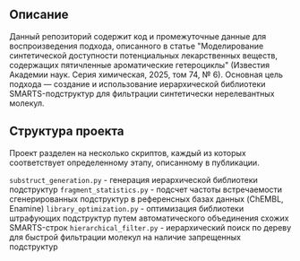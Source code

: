 ## Описание
Данный репозиторий содержит код и промежуточные данные для воспроизведения подхода, описанного в статье "Моделирование синтетической доступности потенциальных лекарственных веществ, содержащих пятичленные ароматические гетероциклы" (Известия Академии наук. Серия химическая, 2025, том 74, № 6).
Основная цель подхода — создание и использование иерархической библиотеки SMARTS-подструктур для фильтрации синтетически нерелевантных молекул.

## Структура проекта
Проект разделен на несколько скриптов, каждый из которых соответствует определенному этапу, описанному в публикации.

`substruct_generation.py` - генерация иерархической библиотеки подструктур
`fragment_statistics.py` - подсчет частоты встречаемости сгенерированных подструктур в референсных базах данных (ChEMBL, Enamine)
`library_optimization.py` - оптимизация библиотеки штрафующих подструктур путем автоматического объединения схожих SMARTS-строк
`hierarchical_filter.py` - иерархический поиск по дереву для быстрой фильтрации молекул на наличие запрещенных подструктур
